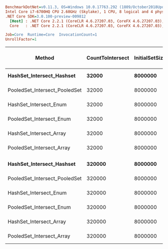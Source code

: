 ``` ini

BenchmarkDotNet=v0.11.3, OS=Windows 10.0.17763.292 (1809/October2018Update/Redstone5)
Intel Core i7-6700HQ CPU 2.60GHz (Skylake), 1 CPU, 8 logical and 4 physical cores
.NET Core SDK=3.0.100-preview-009812
  [Host] : .NET Core 2.2.1 (CoreCLR 4.6.27207.03, CoreFX 4.6.27207.03), 64bit RyuJIT
  Core   : .NET Core 2.2.1 (CoreCLR 4.6.27207.03, CoreFX 4.6.27207.03), 64bit RyuJIT

Job=Core  Runtime=Core  InvocationCount=1  
UnrollFactor=1  

```
|                        Method | CountToIntersect | InitialSetSize |      Mean |     Error |    StdDev |    Median | Ratio | RatioSD | Gen 0/1k Op | Gen 1/1k Op | Gen 2/1k Op | Allocated Memory/Op |
|------------------------------ |----------------- |--------------- |----------:|----------:|----------:|----------:|------:|--------:|------------:|------------:|------------:|--------------------:|
|     **HashSet_Intersect_Hashset** |            **32000** |        **8000000** |  **6.195 ms** | **0.1475 ms** | **0.4350 ms** |  **6.207 ms** |  **1.00** |    **0.00** |           **-** |           **-** |           **-** |                   **-** |
| PooledSet_Intersect_PooledSet |            32000 |        8000000 |  6.047 ms | 0.1857 ms | 0.5387 ms |  6.006 ms |  0.98 |    0.10 |           - |           - |           - |                   - |
|        HashSet_Intersect_Enum |            32000 |        8000000 |  4.952 ms | 0.1590 ms | 0.4664 ms |  4.941 ms |  0.80 |    0.09 |           - |           - |           - |             12608 B |
|      PooledSet_Intersect_Enum |            32000 |        8000000 |  4.285 ms | 0.1620 ms | 0.4701 ms |  4.238 ms |  0.69 |    0.09 |           - |           - |           - |             12568 B |
|       HashSet_Intersect_Array |            32000 |        8000000 |  4.762 ms | 0.1258 ms | 0.3669 ms |  4.725 ms |  0.77 |    0.07 |           - |           - |           - |             12600 B |
|     PooledSet_Intersect_Array |            32000 |        8000000 |  4.210 ms | 0.1920 ms | 0.5602 ms |  4.093 ms |  0.68 |    0.10 |           - |           - |           - |             12528 B |
|                               |                  |                |           |           |           |           |       |         |             |             |             |                     |
|     **HashSet_Intersect_Hashset** |           **320000** |        **8000000** |  **3.441 ms** | **0.2315 ms** | **0.6789 ms** |  **3.258 ms** |  **1.00** |    **0.00** |           **-** |           **-** |           **-** |                   **-** |
| PooledSet_Intersect_PooledSet |           320000 |        8000000 |  3.148 ms | 0.1580 ms | 0.4558 ms |  3.132 ms |  0.95 |    0.24 |           - |           - |           - |                   - |
|        HashSet_Intersect_Enum |           320000 |        8000000 | 14.301 ms | 0.2832 ms | 0.3971 ms | 14.307 ms |  3.53 |    0.46 |           - |           - |           - |             12608 B |
|      PooledSet_Intersect_Enum |           320000 |        8000000 | 13.636 ms | 0.2657 ms | 0.3810 ms | 13.609 ms |  3.39 |    0.47 |           - |           - |           - |             12568 B |
|       HashSet_Intersect_Array |           320000 |        8000000 | 14.069 ms | 0.2813 ms | 0.6407 ms | 14.114 ms |  3.93 |    0.78 |           - |           - |           - |             12600 B |
|     PooledSet_Intersect_Array |           320000 |        8000000 | 11.817 ms | 0.2433 ms | 0.7059 ms | 11.598 ms |  3.54 |    0.61 |           - |           - |           - |             12528 B |
